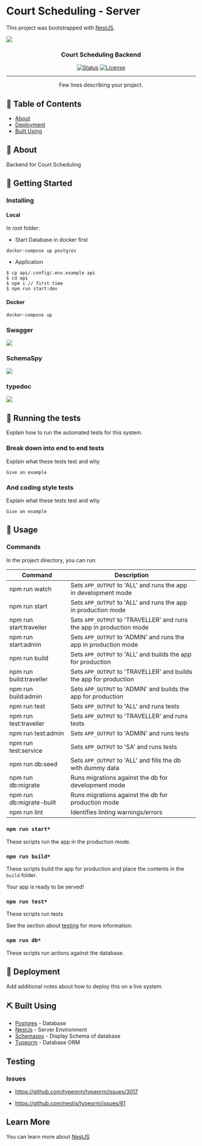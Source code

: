 # Court Scheduling - Server

This project was bootstrapped with [NestJS](https://docs.nestjs.com/first-steps).

![](https://i.imgur.com/PUVE1kA.png)

<h3 align="center">Court Scheduling Backend</h3>

<div align="center">

[![Status](https://img.shields.io/badge/status-active-success.svg)]() [![License](https://img.shields.io/badge/license-MIT-blue.svg)](/LICENSE)

</div>

---

<p align="center"> Few lines describing your project.
    <br> 
</p>

## 📝 Table of Contents

- [About](#about)
- [Deployment](#deployment)
- [Built Using](#built_using)

## 🧐 About <a name = "about"></a>

Backend for Court Scheduling

## 🏁 Getting Started <a name = "getting_started"></a>

### Installing

#### Local

In root folder:

- Start Database in docker first

```
docker-compose up postgres
```

- Application

```
$ cp api/.config/.env.example api
$ cd api
$ npm i // first time
$ npm run start:dev
```

#### Docker

```
docker-compose up
```

### Swagger

![](https://i.imgur.com/kr8Xuk9.png)

### SchemaSpy

![](https://i.imgur.com/yAFthhm.png)

### typedoc

![](https://i.imgur.com/iR7tzqo.png)

## 🔧 Running the tests <a name = "tests"></a>

Explain how to run the automated tests for this system.

### Break down into end to end tests

Explain what these tests test and why

```
Give an example
```

### And coding style tests

Explain what these tests test and why

```
Give an example
```

## 🎈 Usage <a name="usage"></a>

### Commands

In the project directory, you can run:

| Command                  | Description                                                          |
| ------------------------ | -------------------------------------------------------------------- |
| npm run watch            | Sets `APP_OUTPUT` to 'ALL' and runs the app in development mode      |
| npm run start            | Sets `APP_OUTPUT` to 'ALL' and runs the app in production mode       |
| npm run start:traveller  | Sets `APP_OUTPUT` to 'TRAVELLER' and runs the app in production mode |
| npm run start:admin      | Sets `APP_OUTPUT` to 'ADMIN' and runs the app in production mode     |
| npm run build            | Sets `APP_OUTPUT` to 'ALL' and builds the app for production         |
| npm run build:traveller  | Sets `APP_OUTPUT` to 'TRAVELLER' and builds the app for production   |
| npm run build:admin      | Sets `APP_OUTPUT` to 'ADMIN' and builds the app for production       |
| npm run test             | Sets `APP_OUTPUT` to 'ALL' and runs tests                            |
| npm run test:traveller   | Sets `APP_OUTPUT` to 'TRAVELLER' and runs tests                      |
| npm run test:admin       | Sets `APP_OUTPUT` to 'ADMIN' and runs tests                          |
| npm run test:service     | Sets `APP_OUTPUT` to 'SA' and runs tests                             |
| npm run db:seed          | Sets `APP_OUTPUT` to 'ALL' and fills the db with dummy data          |
| npm run db:migrate       | Runs migrations against the db for development mode                  |
| npm run db:migrate-built | Runs migrations against the db for production mode                   |
| npm run lint             | Identifies linting warnings/errors                                   |

### `npm run start*`

These scripts run the app in the production mode.<br />

### `npm run build*`

These scripts build the app for production and place the contents in the `build` folder.<br />

Your app is ready to be served!

### `npm run test*`

These scripts run tests

See the section about [testing](https://docs.nestjs.com/fundamentals/testing) for more information.

### `npm run db*`

These scripts run actions against the database.

## 🚀 Deployment <a name = "deployment"></a>

Add additional notes about how to deploy this on a live system.

## ⛏️ Built Using <a name = "built_using"></a>

- [Postgres](https://www.postgresql.org/) - Database
- [NestJs](https://nestjs.com/) - Server Environment
- [Schemaspy](http://schemaspy.org/) - Display Schema of database
- [Typeorm](https://typeorm.io/#/) - Database ORM

## Testing

### Issues

- https://github.com/typeorm/typeorm/issues/3017

- https://github.com/nestjs/typeorm/issues/61

## Learn More

You can learn more about [NestJS](https://nestjs.com/)
